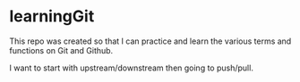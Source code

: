 # learningGit
This repo was created so that I can practice and learn the various terms and functions on Git and Github.

I want to start with upstream/downstream then going to push/pull.
